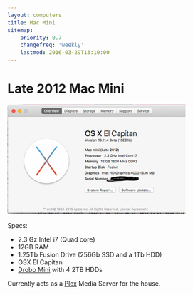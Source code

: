 ```yaml
---
layout: computers
title: Mac Mini
sitemap:
    priority: 0.7
    changefreq: 'weekly'
    lastmod: 2016-03-29T13:10:00
---
```


# Late 2012 Mac Mini

![Mac Mini Details](/post_images/20160329-macmini-system-detail.png)

Specs:

* 2.3 Gz Intel i7 (Quad core)
* 12GB RAM
* 1.25Tb Fusion Drive (256Gb SSD and a 1Tb HDD)
* OSX El Capitan
* [Drobo Mini][2] with 4 2TB HDDs

Currently acts as a [Plex][1] Media Server for the house.

[1]:http://www.plex.tv
[2]:http://amzn.to/1MPuTNQ

